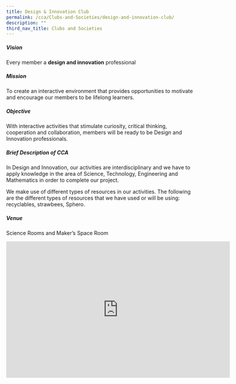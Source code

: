 ```yaml
---
title: Design & Innovation Club
permalink: /cca/Clubs-and-Societies/design-and-innovation-club/
description: ""
third_nav_title: Clubs and Societies
---
```

##### Vision

Every member a&nbsp;**design and innovation**&nbsp;professional  
  

##### Mission

To create an interactive environment that provides opportunities to motivate and encourage our members to be lifelong learners.

  

##### Objective

With interactive activities that stimulate curiosity, critical thinking, cooperation and collaboration, members will be ready to be Design and Innovation professionals.  
  

##### Brief Description of CCA

In Design and Innovation, our activities are interdisciplinary and we have to apply knowledge in the area of Science, Technology, Engineering and Mathematics in order to complete our project.

We make use of different types of resources in our activities. The following are the different types of resources that we have used or will be using: recyclables, strawbees,&nbsp;Sphero.&nbsp;&nbsp;

  

##### Venue

Science Rooms and Maker’s Space Room


<center><iframe allowfullscreen="true" height="366" width="600" frameborder="0" src="https://docs.google.com/presentation/d/e/2PACX-1vTCD7dH0ElbbiPV79L1TeIR7RCjSLCwVUMLQ8rfIs0kw6BTDw6YavaAilCM8lNLKcgvYx6ePGs5rsMM/embed?start=false&amp;loop=false&amp;delayms=3000"></iframe></center>